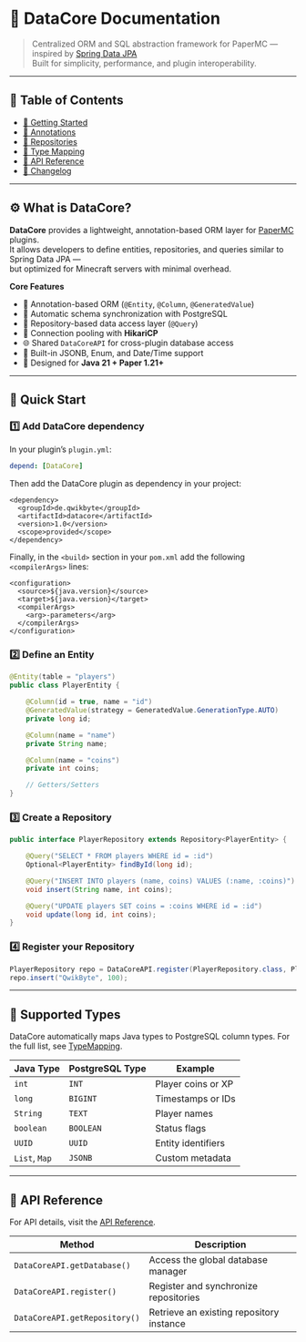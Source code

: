 # 🧠 DataCore Documentation

> Centralized ORM and SQL abstraction framework for PaperMC — inspired by [Spring Data JPA](https://spring.io/projects/spring-data-jpa)  
> Built for simplicity, performance, and plugin interoperability.

---

## 📖 Table of Contents
- [🚀 Getting Started](getting-started.md)
- [🧩 Annotations](annotations.md)
- [🧠 Repositories](repositories.md)
- [🧱 Type Mapping](typemapping.md)
- [🔌 API Reference](api.md)
- [🧾 Changelog](changelog.md)

---

## ⚙️ What is DataCore?

**DataCore** provides a lightweight, annotation-based ORM layer for [PaperMC](https://papermc.io) plugins.  
It allows developers to define entities, repositories, and queries similar to Spring Data JPA —  
but optimized for Minecraft servers with minimal overhead.

**Core Features**
- 🧩 Annotation-based ORM (`@Entity`, `@Column`, `@GeneratedValue`)
- 🔄 Automatic schema synchronization with PostgreSQL
- 🧠 Repository-based data access layer (`@Query`)
- 💾 Connection pooling with **HikariCP**
- 🌐 Shared `DataCoreAPI` for cross-plugin database access
- 🧰 Built-in JSONB, Enum, and Date/Time support
- 🧱 Designed for **Java 21 + Paper 1.21+**

---

## 🚀 Quick Start

### 1️⃣ Add DataCore dependency

In your plugin’s `plugin.yml`:
```yaml
depend: [DataCore]
```

Then add the DataCore plugin as dependency in your project:

```xaml
<dependency>
  <groupId>de.qwikbyte</groupId>
  <artifactId>datacore</artifactId>
  <version>1.0</version>
  <scope>provided</scope>
</dependency>
```

Finally, in the `<build>` section in your `pom.xml` add the following `<compilerArgs>` lines:

```xaml
<configuration>
  <source>${java.version}</source>
  <target>${java.version}</target>
  <compilerArgs>
    <arg>-parameters</arg>
  </compilerArgs>
</configuration>
```

### 2️⃣ Define an Entity

```java
@Entity(table = "players")
public class PlayerEntity {

    @Column(id = true, name = "id")
    @GeneratedValue(strategy = GeneratedValue.GenerationType.AUTO)
    private long id;

    @Column(name = "name")
    private String name;

    @Column(name = "coins")
    private int coins;

    // Getters/Setters
}
```

### 3️⃣ Create a Repository

```java
public interface PlayerRepository extends Repository<PlayerEntity> {

    @Query("SELECT * FROM players WHERE id = :id")
    Optional<PlayerEntity> findById(long id);

    @Query("INSERT INTO players (name, coins) VALUES (:name, :coins)")
    void insert(String name, int coins);

    @Query("UPDATE players SET coins = :coins WHERE id = :id")
    void update(long id, int coins);
}
```

### 4️⃣ Register your Repository

```java
PlayerRepository repo = DataCoreAPI.register(PlayerRepository.class, PlayerEntity.class);
repo.insert("QwikByte", 100);
```
---

## 🧠 Supported Types

DataCore automatically maps Java types to PostgreSQL column types.
For the full list, see [TypeMapping](typemapping.md).

| Java Type     | PostgreSQL Type | Example            |
| ------------- | --------------- | ------------------ |
| `int`         | `INT`           | Player coins or XP |
| `long`        | `BIGINT`        | Timestamps or IDs  |
| `String`      | `TEXT`          | Player names       |
| `boolean`     | `BOOLEAN`       | Status flags       |
| `UUID`        | `UUID`          | Entity identifiers |
| `List`, `Map` | `JSONB`         | Custom metadata    |

---

## 🔌 API Reference

For API details, visit the [API Reference](api).

| Method                        | Description                              |
| ----------------------------- | ---------------------------------------- |
| `DataCoreAPI.getDatabase()`   | Access the global database manager       |
| `DataCoreAPI.register()`      | Register and synchronize repositories    |
| `DataCoreAPI.getRepository()` | Retrieve an existing repository instance |
